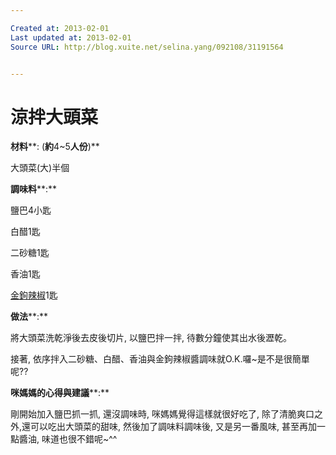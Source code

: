 ```yaml
---

Created at: 2013-02-01
Last updated at: 2013-02-01
Source URL: http://blog.xuite.net/selina.yang/092108/31191564


---
```


# 涼拌大頭菜


**材料****: (****約****4~5****人份****)** 

大頭菜(大)半個

**調味料****:** 

鹽巴4小匙

白醋1匙

二砂糖1匙

香油1匙

[金鉤辣椒](http://blog.xuite.net/selina.yang/092108/30438900)1匙 

**做法****:** 

將大頭菜洗乾淨後去皮後切片, 以鹽巴拌一拌, 待數分鐘使其出水後瀝乾。 

接著, 依序拌入二砂糖、白醋、香油與金鉤辣椒醬調味就O.K.囉~是不是很簡單呢?? 

**咪媽媽的心得與建議****:** 

剛開始加入鹽巴抓一抓, 還沒調味時, 咪媽媽覺得這樣就很好吃了, 除了清脆爽口之外,還可以吃出大頭菜的甜味, 然後加了調味料調味後, 又是另一番風味, 甚至再加一點醬油, 味道也很不錯呢~^^


